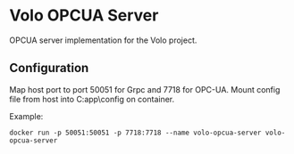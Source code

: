 # Volo OPCUA Server
OPCUA server implementation for the Volo project.

## Configuration
Map host port to port 50051 for Grpc and 7718 for OPC-UA. Mount config file from host into C:app\config on container. 

Example:

```
docker run -p 50051:50051 -p 7718:7718 --name volo-opcua-server volo-opcua-server
```